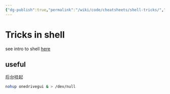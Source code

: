 ```yaml
---
{"dg-publish":true,"permalink":"/wiki/code/cheatsheets/shell-tricks/","title":"Tricks in shell","tags":["handbook","tools"],"created":"2025-06-25T14:18:47.335+08:00"}
---
```



# Tricks in shell

see intro to shell [here](/wiki/code/linux/shell)

## useful

后台挂起

```sh
nohup onedrivegui & > /dev/null
```

